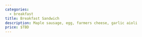 ```yaml
---
categories:
  - breakfast
title: Breakfast Sandwich
description: Maple sausage, egg, farmers cheese, garlic aioli
price: $TBD
---
```

